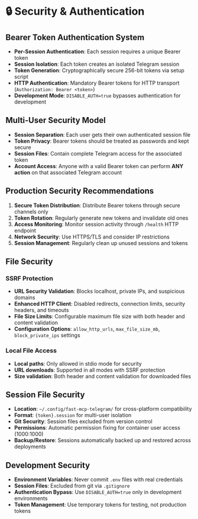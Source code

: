 # 🔒 Security & Authentication

## Bearer Token Authentication System

- **Per-Session Authentication**: Each session requires a unique Bearer token
- **Session Isolation**: Each token creates an isolated Telegram session
- **Token Generation**: Cryptographically secure 256-bit tokens via setup script
- **HTTP Authentication**: Mandatory Bearer tokens for HTTP transport (`Authorization: Bearer <token>`)
- **Development Mode**: `DISABLE_AUTH=true` bypasses authentication for development

## Multi-User Security Model

- **Session Separation**: Each user gets their own authenticated session file
- **Token Privacy**: Bearer tokens should be treated as passwords and kept secure
- **Session Files**: Contain complete Telegram access for the associated token
- **Account Access**: Anyone with a valid Bearer token can perform **ANY action** on that associated Telegram account

## Production Security Recommendations

1. **Secure Token Distribution**: Distribute Bearer tokens through secure channels only
2. **Token Rotation**: Regularly generate new tokens and invalidate old ones
3. **Access Monitoring**: Monitor session activity through `/health` HTTP endpoint
4. **Network Security**: Use HTTPS/TLS and consider IP restrictions
5. **Session Management**: Regularly clean up unused sessions and tokens

## File Security

### SSRF Protection
- **URL Security Validation**: Blocks localhost, private IPs, and suspicious domains
- **Enhanced HTTP Client**: Disabled redirects, connection limits, security headers, and timeouts
- **File Size Limits**: Configurable maximum file size with both header and content validation
- **Configuration Options**: `allow_http_urls`, `max_file_size_mb`, `block_private_ips` settings

### Local File Access
- **Local paths**: Only allowed in stdio mode for security
- **URL downloads**: Supported in all modes with SSRF protection
- **Size validation**: Both header and content validation for downloaded files

## Session File Security

- **Location**: `~/.config/fast-mcp-telegram/` for cross-platform compatibility
- **Format**: `{token}.session` for multi-user isolation
- **Git Security**: Session files excluded from version control
- **Permissions**: Automatic permission fixing for container user access (1000:1000)
- **Backup/Restore**: Sessions automatically backed up and restored across deployments

## Development Security

- **Environment Variables**: Never commit `.env` files with real credentials
- **Session Files**: Excluded from git via `.gitignore`
- **Authentication Bypass**: Use `DISABLE_AUTH=true` only in development environments
- **Token Management**: Use temporary tokens for testing, not production tokens
